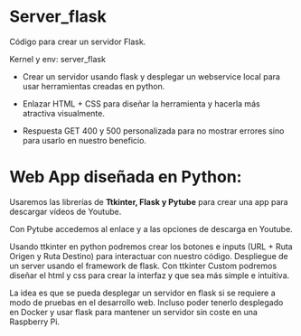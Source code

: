 # Server_flask
Código para crear un servidor Flask.

Kernel y env: server_flask

- Crear un servidor usando flask y desplegar un webservice local para usar herramientas creadas en python.

- Enlazar HTML + CSS para diseñar la herramienta y hacerla más atractiva visualmente.
- Respuesta GET 400 y 500 personalizada para no mostrar errores sino para usarlo en nuestro beneficio.

# Web App diseñada en Python:
Usaremos las librerías de **Ttkinter, Flask y Pytube** para crear una app para descargar vídeos de Youtube.

Con Pytube accedemos al enlace y a las opciones de descarga en Youtube.

Usando ttkinter en python podremos crear los botones e inputs (URL + Ruta Origen y Ruta Destino) para interactuar con nuestro código.
Despliegue de un server usando el framework de flask.
Con ttkinter Custom podremos diseñar el html y css para crear la interfaz y que sea más simple e intuitiva.

La idea es que se pueda desplegar un servidor en flask si se requiere a modo de pruebas en el desarrollo web.
Incluso poder tenerlo desplegado en Docker y usar flask para mantener un servidor sin coste en una Raspberry Pi.

